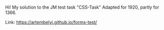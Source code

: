 Hi!
My solution to the JM test task "CSS-Task"
Adapted for 1920, partly for 1366.

Link: https://artembelyi.github.io/forms-test/
